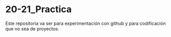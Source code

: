 # 20-21_Practica
Este repositoria va ser para experimentación con github y para codificación que no sea de proyectos.
